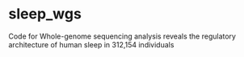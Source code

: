# sleep_wgs
Code for Whole-genome sequencing analysis reveals the regulatory architecture of human sleep in 312,154 individuals
